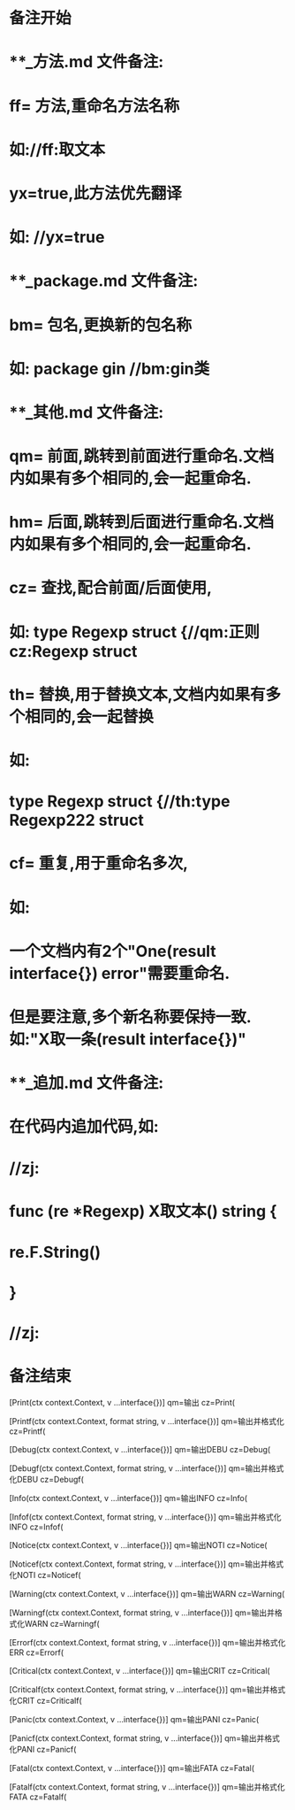 # 备注开始
# **_方法.md 文件备注:
# ff= 方法,重命名方法名称
# 如://ff:取文本
#
# yx=true,此方法优先翻译
# 如: //yx=true


# **_package.md 文件备注:
# bm= 包名,更换新的包名称 
# 如: package gin //bm:gin类


# **_其他.md 文件备注:
# qm= 前面,跳转到前面进行重命名.文档内如果有多个相同的,会一起重命名.
# hm= 后面,跳转到后面进行重命名.文档内如果有多个相同的,会一起重命名.
# cz= 查找,配合前面/后面使用,
# 如: type Regexp struct {//qm:正则 cz:Regexp struct
#
# th= 替换,用于替换文本,文档内如果有多个相同的,会一起替换
# 如:
# type Regexp struct {//th:type Regexp222 struct
#
# cf= 重复,用于重命名多次,
# 如: 
# 一个文档内有2个"One(result interface{}) error"需要重命名.
# 但是要注意,多个新名称要保持一致. 如:"X取一条(result interface{})"


# **_追加.md 文件备注:
# 在代码内追加代码,如:
# //zj:
# func (re *Regexp) X取文本() string { 
#    re.F.String()
# }
# //zj:
# 备注结束

[Print(ctx context.Context, v ...interface{})]
qm=输出
cz=Print(

[Printf(ctx context.Context, format string, v ...interface{})]
qm=输出并格式化
cz=Printf(

[Debug(ctx context.Context, v ...interface{})]
qm=输出DEBU
cz=Debug(

[Debugf(ctx context.Context, format string, v ...interface{})]
qm=输出并格式化DEBU
cz=Debugf(

[Info(ctx context.Context, v ...interface{})]
qm=输出INFO
cz=Info(

[Infof(ctx context.Context, format string, v ...interface{})]
qm=输出并格式化INFO
cz=Infof(

[Notice(ctx context.Context, v ...interface{})]
qm=输出NOTI
cz=Notice(

[Noticef(ctx context.Context, format string, v ...interface{})]
qm=输出并格式化NOTI
cz=Noticef(

[Warning(ctx context.Context, v ...interface{})]
qm=输出WARN
cz=Warning(

[Warningf(ctx context.Context, format string, v ...interface{})]
qm=输出并格式化WARN
cz=Warningf(

[Errorf(ctx context.Context, format string, v ...interface{})]
qm=输出并格式化ERR
cz=Errorf(

[Critical(ctx context.Context, v ...interface{})]
qm=输出CRIT
cz=Critical(

[Criticalf(ctx context.Context, format string, v ...interface{})]
qm=输出并格式化CRIT
cz=Criticalf(

[Panic(ctx context.Context, v ...interface{})]
qm=输出PANI
cz=Panic(

[Panicf(ctx context.Context, format string, v ...interface{})]
qm=输出并格式化PANI
cz=Panicf(

[Fatal(ctx context.Context, v ...interface{})]
qm=输出FATA
cz=Fatal(

[Fatalf(ctx context.Context, format string, v ...interface{})]
qm=输出并格式化FATA
cz=Fatalf(
